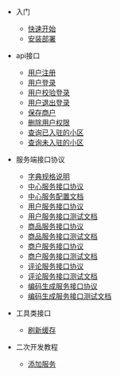 
* 入门

  * [快速开始](README.md)
  * [安装部署](install.md)

* api接口

  * [用户注册](api/user/register.md)
  * [用户登录](api/user/login.md)
  * [用户校验登录](api/user/checkLogin.md)
  * [用户退出登录](api/user/logout.md)
  * [保存商户](api/store/saveStore.md)
  * [删除用户权限](api/privilege/deleteStaffPrivilege.md)
  * [查询已入驻的小区](api/community/queryMyCommunity.md)
  * [查询未入驻的小区](api/community/queryNoEnterCommunity.md)

* 服务端接口协议

  * [字典规格说明](dictionary)
  * [中心服务接口协议](services/order/order.md)
  * [中心服务配置文档](services/order/order_config.md)
  * [用户服务接口协议](services/user/user.md)
  * [用户服务接口测试文档](services/user/user_test.md)
  * [商品服务接口协议](services/shop/shop.md)
  * [商品服务接口测试文档](services/shop/shop_test.md)
  * [商户服务接口协议](services/store/store.md)
  * [商户服务接口测试文档](services/store/store_test.md)
  * [评论服务接口协议](services/comment/comment.md)
  * [评论服务接口测试文档](services/comment/comment_test.md)
  * [编码生成服务接口协议](services/code/code)
  * [编码生成服务接口测试文档](services/code/code_test)

* 工具类接口

  * [刷新缓存](api/utils/clearCache)

* 二次开发教程

  * [添加服务](develop/addService)
